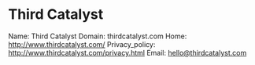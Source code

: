 
# Third Catalyst

Name: Third Catalyst
Domain: thirdcatalyst.com
Home: http://www.thirdcatalyst.com/
Privacy_policy: http://www.thirdcatalyst.com/privacy.html
Email: hello@thirdcatalyst.com
